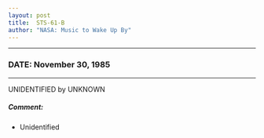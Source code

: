 ```yaml
---
layout: post
title:  STS-61-B
author: "NASA: Music to Wake Up By"
---
```


----
### DATE: November 30, 1985
----
UNIDENTIFIED by UNKNOWN

##### Comment:
* Unidentified

